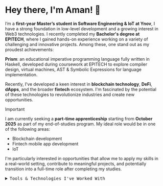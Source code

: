# Hey there, I'm Aman! 👋

I’m a **first-year Master’s student in Software Engineering & IoT at Ynov**, I have a strong foundation in low-level development and a growing interest in Web3 technologies. I recently completed my **Bachelor's degree at EPITECH**, where I gained hands-on experience working on a variety of challenging and innovative projects. Among these, one stand out as my proudest achievements:

**Prism**: an educational imperative programming language fully written in Haskell, developed during coursework at EPITECH to explore compiler design, virtual machines, AST & Symbolic Expressions for language implementation.

Recently, I've developed a keen interest in **blockchain technology**, **DeFi**, **dApps**, and the broader **fintech** ecosystem. I'm fascinated by the potential of these technologies to revolutionize industries and create new opportunities.

> [!IMPORTANT]
> I am currently seeking a **part-time apprenticeship** starting from **October 2025** as part of my end-of-studies program. My ideal role would be in one of the following areas:
> - Blockchain development
> - Fintech mobile app development
> - IoT

I'm particularly interested in opportunities that allow me to apply my skills in a real-world setting, contribute to meaningful projects, and potentially transition into a full-time role after completing my studies.

<details>
<summary><samp>Tools & Technologies I've Worked With</samp></summary>

### <samp>Programming Languages</samp>
- <img src="https://img.icons8.com/color/48/000000/dart.png" alt="Dart" width="20"/> **Dart**
- <img src="https://img.icons8.com/color/48/000000/c-plus-plus-logo.png" alt="C++" width="20"/> **C++**
- <img src="https://img.icons8.com/color/48/000000/python.png" alt="Python" width="20"/> **Python**
- <img src="https://img.icons8.com/color/48/000000/c-programming.png" alt="C" width="20"/> **C**
- <img src="https://img.icons8.com/color/48/000000/haskell.png" alt="Haskell" width="20"/> **Haskell**

### <samp>Frameworks & Libraries</samp>
- <img src="https://img.icons8.com/color/48/000000/flutter.png" alt="Flutter" width="20"/> **Flutter**
- <img src="https://img.icons8.com/color/48/000000/nodejs.png" alt="Express.js" width="20"/> **Express.js**
- <img src="https://img.icons8.com/color/48/000000/nextjs.png" alt="Next.js" width="20"/> **Next.js**

### <samp>Databases</samp>
- <img src="https://img.icons8.com/color/48/000000/mongodb.png" alt="MongoDB" width="20"/> **MongoDB**
- <img src="https://img.icons8.com/color/48/000000/firebase.png" alt="Firebase" width="20"/> **Firebase**
- <img src="https://img.icons8.com/color/48/000000/mysql-logo.png" alt="MySQL" width="20"/> **MySQL**
- <img src="https://img.icons8.com/color/48/000000/postgreesql.png" alt="PostgreSQL" width="20"/> **PostgreSQL**

### <samp>DevOps & Cloud</samp>
- <img src="https://img.icons8.com/color/48/000000/git.png" alt="Git" width="20"/> **Git**, **CI/CD**, **GitHub Actions**
- <img src="https://img.icons8.com/color/48/000000/docker.png" alt="Docker" width="20"/> **Docker**
- <img src="https://img.icons8.com/color/48/000000/jenkins.png" alt="Jenkins" width="20"/> **Jenkins**
- <img src="https://img.icons8.com/color/48/000000/ansible.png" alt="Ansible" width="20"/> **Ansible**
- <img src="https://th.bing.com/th/id/R.1dbc8e5220638f7193ef9f5a24c2eb5b?rik=NczRoK26h8tMXw&riu=http%3a%2f%2fcoolify.io%2fcoolify-transparent.png&ehk=QBPUuJsLNqQsmWdzYet05RPUiNA8hI0s0WsGkUmc3iQ%3d&risl=&pid=ImgRaw&r=0" alt="Coolify" width="20"/> **Coolify**

### <samp>Env</samp>
- <img src="https://img.icons8.com/color/48/000000/github--v1.png" alt="GitHub" width="20"/> **GitHub/GitLab**
- <img src="https://img.icons8.com/color/48/000000/android-studio--v3.png" alt="Android Studio" width="20"/> **Android Studio/Visual Studio**
- <img src="https://img.icons8.com/color/48/000000/linux.png" alt="Linux" width="20"/> **Unix/Linux**
- <img src="https://img.icons8.com/color/48/000000/windows-10.png" alt="Windows" width="20"/> **Windows**

## Let's Connect! 🌐

I'm always open to collaborating on exciting projects, discussing new ideas, or simply connecting with like-minded individuals. Feel free to reach out to me via [LinkedIn](https://www.linkedin.com/in/your-profile) or [email](mailto:your-email@example.com).

Looking forward to building something amazing together !
